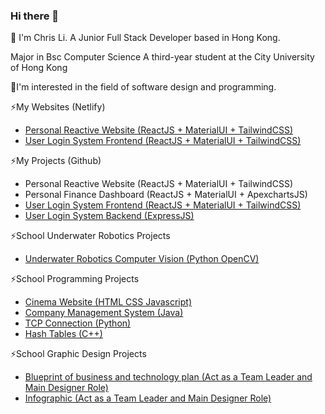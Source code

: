 ### Hi there 👋

<!--
**netfse/netfse** is a ✨ _special_ ✨ repository because its `README.md` (this file) appears on your GitHub profile.

Here are some ideas to get you started:

- 🔭 I’m currently working on ...
- 🌱 I’m currently learning ...
- 👯 I’m looking to collaborate on ...
- 🤔 I’m looking for help with ...
- 💬 Ask me about ...
- 📫 How to reach me: ...
- 😄 Pronouns: ...
- ⚡ Fun fact: ...
-->

💬 I'm Chris Li.
    A Junior Full Stack Developer based in Hong Kong.

Major in Bsc Computer Science
A third-year student at the City University of Hong Kong

🤔I'm interested in the field of software design and programming.

⚡My Websites (Netlify)
- [Personal Reactive Website (ReactJS + MaterialUI + TailwindCSS)](https://app.netlify.com/sites/beamish-peony-f315c8/deploys/6533888cbfae0c4a084fc7cd)
- [User Login System Frontend (ReactJS + MaterialUI + TailwindCSS)](https://main--aquamarine-blini-c55521.netlify.app)

⚡My Projects (Github)
- Personal Reactive Website (ReactJS + MaterialUI + TailwindCSS)
- Personal Finance Dashboard (ReactJS + MaterialUI + ApexchartsJS)
- [User Login System Frontend (ReactJS + MaterialUI + TailwindCSS)](https://github.com/netfse/pweuserservice-frontend)
- [User Login System Backend (ExpressJS)](https://github.com/netfse/pweuserservice)

⚡School Underwater Robotics Projects
- [Underwater Robotics Computer Vision (Python OpenCV)](https://github.com/netfse/uw)
  
⚡School Programming Projects
- [Cinema Website (HTML CSS Javascript)](https://github.com/netfse/Cinema-Website)
- [Company Management System (Java)](https://github.com/netfse/Company-Management)
- [TCP Connection (Python)](https://github.com/netfse/TCP-Connection)
- [Hash Tables (C++)](https://github.com/netfse/Hash-Tables)

⚡School Graphic Design Projects
- [Blueprint of business and technology plan (Act as a Team Leader and Main Designer Role)](https://github.com/netfse/English-for-Engineering/blob/1f4556cbbab0a744f2748017fb79da7e11c4499f/T01-Group05-Blueprint_4_.pdf)
- [Infographic (Act as a Team Leader and Main Designer Role)](https://github.com/netfse/English-for-Engineering/blob/365f9d2b16c1dc1a4198b6b0a0fb663ebef2da2f/organ-donation_59025548.png)

